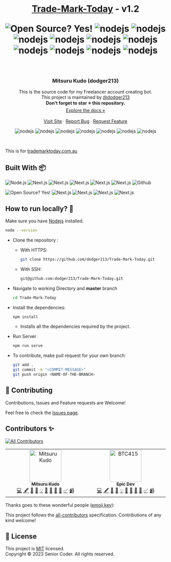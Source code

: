 <h1 align="center"> 
	<a href="https://dodger213.github.io/">Trade-Mark-Today</a> - v1.2
	<p align="center">
		<img alt="Open Source? Yes!" src="https://badgen.net/badge/Open%20Source%20%3F/Yes%21/blue?icon=github" /> 
		<img alt="nodejs" src="https://badgen.net/badge/node/js?icon=github" /> 
		<img alt="nodejs" src="https://badgen.net/badge/next/js?icon=github" /> 
		<img alt="nodejs" src="https://badgen.net/badge/tailwind/css?icon=github" /> 
		<img alt="nodejs" src="https://badgen.net/badge/react/js?icon=github" /> 
		<img alt="nodejs" src="https://badgen.net/badge/Matrial/UI?icon=github" /> 
		<img alt="nodejs" src="https://badgen.net/badge/G/Mail?icon=github" /> 
		<img alt="nodejs" src="https://badgen.net/badge/stripe/Payment?icon=github" /> 
		<img alt="nodejs" src="https://badgen.net/badge/paypal/Payment?icon=github" /> 
		<img alt="nodejs" src="https://badgen.net/badge/live/chat?icon=github" /> 
		<img alt="nodejs" src="https://badgen.net/badge/email/verification?icon=github" /> 
	</p>
</h1>

<br/>

<div align="center">
	<!-- <a href="https://github.com/dodger213/Trade-Mark-Today">
		<img src="https://avatars.githubusercontent.com/u/132613676?v=4" alt="Logo" width="200" height="200"/>
	</a> -->
	<h3 align="center">Mitsuru Kudo (dodger213) </h3>
	<p align="center">
		This is the source code for my Freelancer account creating bot.
		<br/>
        This project is maintained by <a href='https://dodger213.github.io'>@dodger213</a>
		<br/>
        <strong>Don't forget to star ⭐ this repository.</strong>
        <br/>
		<a href="https://dodger213.github.io">Explore the docs »</a>
		<br/>
		<br/>
		<a href="https://trademarktoday.com.au">Visit Site</a>
		·
		<a href="https://github.com/dodger213/Trade-Mark-Today/issues/new?assignees=dodger213&labels=bug&template=bug_report.yml&title=%5BBUG%5D%3A+">Report Bug</a>
		·
		<a href="https://github.com/dodger213/Trade-Mark-Today/issues/new?assignees=dodger213&labels=enhancement&template=feature_request.yml&title=%5BFEAT%5D%3A+">Request Feature</a>
	</p>
	<p align="center">
		<img alt="nodejs" src="https://img.shields.io/github/contributors/dodger213/Trade-Mark-Today.svg?styles/default/yes.svg" /> 
		<img alt="nodejs" src="https://img.shields.io/github/forks/dodger213/Trade-Mark-Today.svg?styles/default/yes.svg" /> 
		<img alt="nodejs" src="https://img.shields.io/github/commits-since/dodger213/Trade-Mark-Today/v1.0.0" /> 
		<img alt="nodejs" src="https://img.shields.io/github/commit-activity/t/dodger213/Trade-Mark-Today" /> 
		<img alt="nodejs" src="https://img.shields.io/github/stars/dodger213/Trade-Mark-Today.svg?styles/default/yes.svg" /> 
		<img alt="nodejs" src="https://img.shields.io/github/issues/dodger213/Trade-Mark-Today.svg?styles/default/yes.svg" /> 
		<img alt="nodejs" src="https://img.shields.io/github/repo-size/dodger213/Trade-Mark-Today.svg?styles/default/yes.svg)" />  
	</p>
</div>

<br/>

This is for <a href='https://trademarktoday.com.au'>trademarktoday.com.au</a>

<a href="https://github.com/dodger213/Trade-Mark-Today/blob/master/public/01.png?raw=true"></a> 
<a href="https://github.com/dodger213/Trade-Mark-Today/blob/master/public/02.png?raw=true"></a>

## Built With :package:
<p>
<img alt="Node.js" src="https://img.shields.io/badge/node.js-6DA55F?style=for-the-badge&logo=node.js&logoColor=white" />
<img alt="Next.js" src="https://img.shields.io/badge/Next-black?style=for-the-badge&logo=next.js&logoColor=white" />
<img alt="Next.js" src="https://img.shields.io/badge/tailwindcss-%2338B2AC.svg?style=for-the-badge&logo=tailwind-css&logoColor=white" />
<img alt="Next.js" src="https://img.shields.io/badge/react-%2320232a.svg?style=for-the-badge&logo=react&logoColor=%2361DAFB" />
<img alt="Next.js" src="https://img.shields.io/badge/MUI-%230081CB.svg?style=for-the-badge&logo=mui&logoColor=white" />
<img alt="Next.js" src="https://img.shields.io/badge/Gmail-D14836?style=for-the-badge&logo=gmail&logoColor=white" />
<img alt="Github" src="https://img.shields.io/badge/github-%23121011.svg?style=for-the-badge&logo=github&logoColor=white" /> 
</p>

<p>
<img alt="Open Source? Yes!" src="https://badgen.net/badge/Open%20Source%20%3F/Yes%21/blue?icon=github" /> 
<img alt="Next.js" src="https://img.shields.io/badge/Stripe-red" />
<img alt="Next.js" src="https://img.shields.io/badge/PayPal-blue" />
<img alt="Next.js" src="https://img.shields.io/badge/Live_Chat-green" />
<img alt="Next.js" src="https://img.shields.io/badge/Email-Verification-cyan" />
</p>

## How to run locally? :dart:

  Make sure you have [Nodejs](https://nodejs.org/en/download) installed.

  ```bash
  node --version
  ```

- Clone the repository :
    - With HTTPS:
      ```bash
      git clone https://github.com/dodger213/Trade-Mark-Today.git
      ```
    - With SSH:
      ```bash
      git@github.com:dodger213/Trade-Mark-Today.git
      ```
      
- Navigate to working Directory and **master** branch

	```bash
	cd Trade-Mark-Today
	```
   
- Install the dependencies:

  ```bash
  npm install
  ```
	- Installs all the dependencies required by the project.

- Run Server

	```bash
	npm run serve
	```



- To contribute, make pull request for your own branch:

  ```bash
  git add .
  git commit -m "<COMMIT-MESSAGE>"
  git push origin <NAME-OF-THE-BRANCH>
  ```


## 🤝 Contributing

Contributions, Issues and Feature requests are Welcome!

Feel free to check the [Issues page](https://github.com/dodger213/Trade-Mark-Today/issues/).


## Contributors ✨
<!-- ALL-CONTRIBUTORS-BADGE:START - Do not remove or modify this section -->
[![All Contributors](https://img.shields.io/badge/all_contributors-2-orange.svg?style=flat-square)](#contributors-)
<!-- ALL-CONTRIBUTORS-BADGE:END -->

<!-- ALL-CONTRIBUTORS-LIST:START - Do not remove or modify this section -->
<!-- prettier-ignore-start -->
<!-- markdownlint-disable -->
<table>
  <tbody>
    <tr>
      <td align="center" valign="top" width="14.28%"><a href="https://github.com/dodger213"><img src="https://avatars.githubusercontent.com/u/144204636?v=4" width="100px;" alt="Mitsuru Kudo"/><br /><sub><b>Mitsuru Kudo</b></sub></a><br /><a href="https://github.com/dodger213/Trade-Mark-Today/commits?author=dodger213" title="Code">💻</a> <a href="#content-dodger213" title="Content">🖋</a> <a href="https://github.com/dodger213/Trade-Mark-Today/commits?author=dodger213" title="Documentation">📖</a> <a href="#data-dodger213" title="Data">🔣</a> <a href="#example-dodger213" title="Examples">💡</a> <a href="#ideas-dodger213" title="Ideas, Planning, & Feedback">🤔</a> <a href="#projectManagement-dodger213" title="Project Management">📆</a> <a href="https://github.com/dodger213/Trade-Mark-Today/pulls?q=is%3Apr+reviewed-by%3Adodger213" title="Reviewed Pull Requests">👀</a> <a href="#tool-dodger213" title="Tools">🔧</a> <a href="#tutorial-dodger213" title="Tutorials">✅</a> <a href="#video-dodger213" title="Videos">📹</a></td>
      <td align="center" valign="top" width="14.28%"><a href="https://github.com/BTC415"><img src="https://avatars.githubusercontent.com/u/133281370?v=4" width="100px;" alt="BTC415"/><br /><sub><b>Epic Dev</b></sub></a><br /><a href="https://github.com/dodger213/Trade-Mark-Today/commits?author=BTC415" title="Code">💻</a> <a href="#content-BTC415" title="Content">🖋</a> <a href="https://github.com/dodger213/Trade-Mark-Today/commits?author=BTC415" title="Documentation">📖</a> <a href="#data-BTC415" title="Data">🔣</a> <a href="#example-BTC415" title="Examples">💡</a> <a href="#ideas-BTC415" title="Ideas, Planning, & Feedback">🤔</a> <a href="#projectManagement-BTC415" title="Project Management">📆</a> <a href="https://github.com/dodger213/Trade-Mark-Today/pulls?q=is%3Apr+reviewed-by%3ABTC415" title="Reviewed Pull Requests">👀</a> <a href="#tool-BTC415" title="Tools">🔧</a> <a href="#tutorial-BTC415" title="Tutorials">✅</a> <a href="#video-BTC415" title="Videos">📹</a></td>
    </tr>
  </tbody>
</table>

<!-- markdownlint-restore -->
<!-- prettier-ignore-end -->

<!-- ALL-CONTRIBUTORS-LIST:END -->
Thanks goes to these wonderful people ([emoji key](https://allcontributors.org/docs/en/emoji-key)):

This project follows the [all-contributors](https://github.com/all-contributors/all-contributors) specification. Contributions of any kind welcome!


## 📝 License

This project is [MIT](https://opensource.org/licenses/MIT) licensed.<br/>
Copyright &copy; 2023 Senior Coder. All rights reserved. 
